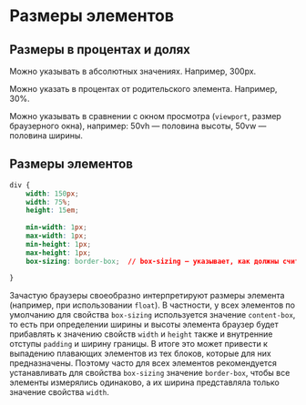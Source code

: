 # Размеры элементов

## Размеры в процентах и долях

Можно указывать в абсолютных значениях. Например, 300px.

Можно указать в процентах от родительского элемента. Например, 30%.

Можно указывать в сравнении с окном просмотра (`viewport`, размер браузерного окна), например: 50vh — половина высоты, 50vw — половина ширины.

## Размеры элементов

```css
div {
    width: 150px;
    width: 75%;
    height: 15em;
    
    min-width: 1px;
    max-width: 1px;
    min-height: 1px;
    max-height: 1px;
    box-sizing: border-box;  // box-sizing — указывает, как должны считаться размеры блока: с учетом или без margin, padding, border,..
    
}
```

Зачастую браузеры своеобразно интерпретируют размеры элемента (например, при использовании `float`). В частности, у всех элементов по умолчанию для свойства `box-sizing` используется значение `content-box`, то есть при определении ширины и высоты элемента браузер будет прибавлять к значению свойств `width` и `height` также и внутренние отступы `padding` и ширину границы. В итоге это может привести к выпадению плавающих элементов из тех блоков, которые для них предназначены. Поэтому часто для всех элементов рекомендуется устанавливать для свойства `box-sizing` значение `border-box`, чтобы все элементы измерялись одинаково, а их ширина представляла только значение свойства `width`.&#x20;
